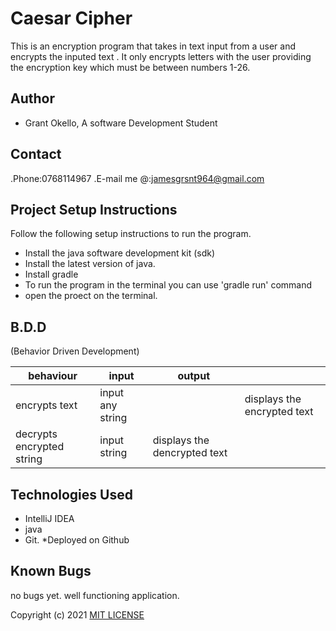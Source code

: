 # Caesar Cipher
This is an encryption program that takes in text input from a user and encrypts the inputed text . It only encrypts letters with the user providing the encryption key which must be between numbers 1-26. 

## Author
* Grant Okello, A software Development Student

## Contact
.Phone:0768114967
.E-mail me @:jamesgrsnt964@gmail.com

## Project Setup Instructions
Follow the following setup instructions to run the program.
* Install the java software development kit (sdk)
* Install the latest version of java.
* Install gradle
* To run the program in the terminal you can use 'gradle run' command
* open the proect on the terminal.

## B.D.D
(Behavior Driven Development)

|behaviour   | input  |  output |   |
|---|---|---|---|
| encrypts text|input any string|  | displays the encrypted text  |
| decrypts encrypted string| input string | displays the dencrypted text   |


## Technologies Used
* IntelliJ IDEA
* java
* Git.
*Deployed on Github



## Known Bugs
no bugs yet.
well functioning application.


Copyright (c) 2021 [MIT LICENSE](./LICENSE)

